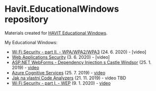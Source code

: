 # Havit.EducationalWindows repository
Materials created for [HAVIT Educational Windows](https://www.youtube.com/user/HAVITcz).

My Educational Windows:
- [Wi Fi Security - part II. - WPA/WPA2/WPA3](Wi-Fi%20Security%202%20-%20WPA) (24. 6. 2020) - [video]
- [Web Applications Security](Web%20Applications%20Security) (3. 6. 2020) - [video]
- [ASP.NET WebForms - Dependency Injection s Castle Windsor](https://github.com/vaclavek/Havit.CastleWindsor.WebForms) (25. 1. 2019) - [video](https://youtu.be/wBfKETZuEVA)
- [Azure Cognitive Services](Azure%20Cognitive%20Services) (25. 7. 2019) - [video](https://youtu.be/fSyj8NYyqtw)
- [Jak na vlastní Code Analyzers](Code%20Analyzers) (21. 11. 2019) - video TBD
- [Wi Fi Security - part I. - WEP](Wi-Fi%20Security%201%20-%20WEP) (9. 1. 2020) - [video](https://youtu.be/W2orIu107Vw)
